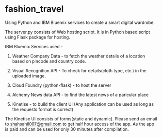 # fashion_travel
Using Python and IBM Bluemix services to create a smart digital wardrobe.

The server.py consists of Web hosting script. It is in Python based script using Flask package for hosting.

IBM Bluemix Services used - 
1. Weather Company Data - to fetch the weather details of a location based on pincode and country code.

2. Visual Recognition API - To check for details(cloth type, etc.) in the uploaded image.

3. Cloud Foundry (python-flask) - to host the server

4. Alchemy News data API - to find the latest news of a paricular place

5. Kinetise - to build the client UI (Any application can be used as long as the requests format is correct)

The Kinetise UI consists of forms(static and dynamic). Please send an email to shahsahil007@gmail.com to get half hour access of the app. As the app is paid and can be used for only 30 minutes after compilation. 

